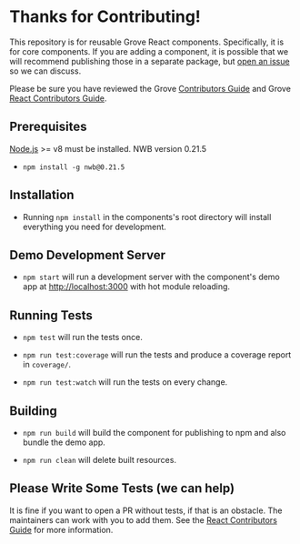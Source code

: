 # Thanks for Contributing!

This repository is for reusable Grove React components. Specifically, it is for core components. If you are adding a component, it is possible that we will recommend publishing those in a separate package, but [open an issue](https://project.marklogic.com/jira/projects/GROVE/summary) so we can discuss.

Please be sure you have reviewed the Grove [Contributors Guide](https://wiki.marklogic.com/display/SAL/Grove+Contributor+Starters+Guide) and Grove [React Contributors Guide](https://wiki.marklogic.com/display/SAL/React+Contributors+Guide).

## Prerequisites

[Node.js](http://nodejs.org/) >= v8 must be installed.
NWB version 0.21.5
- `npm install -g nwb@0.21.5`

## Installation

- Running `npm install` in the components's root directory will install everything you need for development.

## Demo Development Server

- `npm start` will run a development server with the component's demo app at [http://localhost:3000](http://localhost:3000) with hot module reloading.

## Running Tests

- `npm test` will run the tests once.

- `npm run test:coverage` will run the tests and produce a coverage report in `coverage/`.

- `npm run test:watch` will run the tests on every change.

## Building

- `npm run build` will build the component for publishing to npm and also bundle the demo app.

- `npm run clean` will delete built resources.

## Please Write Some Tests (we can help)

It is fine if you want to open a PR without tests, if that is an obstacle. The maintainers can work with you to add them. See the [React Contributors Guide](https://wiki.marklogic.com/display/SAL/React+Contributors+Guide) for more information.
